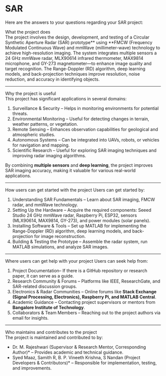 # SAR
Here are the answers to your questions regarding your SAR project:

What the project does  
The project involves the design, development, and testing of a Circular Synthetic Aperture Radar (SAR) prototype** using **FMCW (Frequency Modulated Continuous Wave) and mmWave (millimeter-wave) technology to achieve high-resolution imaging. The system integrates multiple sensors a 24 GHz mmWave radar, MLX90614 infrared thermometer, MAX9814 microphone, and GY-273 magnetometer—to enhance image quality and target recognition. The Range-Doppler (RD) algorithm, deep learning models, and back-projection techniques improve resolution, noise reduction, and accuracy in identifying objects.

---

Why the project is useful  
This project has significant applications in several domains:  
1. Surveillance & Security – Helps in monitoring environments for potential threats.  
2. Environmental Monitoring – Useful for detecting changes in terrain, weather patterns, or vegetation.  
3. Remote Sensing – Enhances observation capabilities for geological and atmospheric studies.  
4. Autonomous Systems – Can be integrated into UAVs, robots, or vehicles for navigation and mapping.  
5. Scientific Research – Useful for exploring SAR imaging techniques and improving radar imaging algorithms.  

By combining **multiple sensors** and **deep learning**, the project improves SAR imaging accuracy, making it valuable for various real-world applications.

---

How users can get started with the project
Users can get started by:  
1. Understanding SAR Fundamentals – Learn about SAR imaging, FMCW radar, and mmWave technology.  
2. Setting Up the Hardware – Acquire the required components: Seeed Studio 24 GHz mmWave radar, Raspberry Pi, ESP32, sensors (MLX90614, MAX9814, GY-273), and power modules (solar panels).  
3. Installing Software & Tools – Set up MATLAB for implementing the Range-Doppler (RD) algorithm, deep learning models, and back-projection for image reconstruction.  
4. Building & Testing the Prototype – Assemble the radar system, run MATLAB simulations, and analyze SAR images.  



---

Where users can get help with your project
Users can seek help from:  
1. Project Documentation– If there is a GitHub repository or research paper, it can serve as a guide.  
2. Research Community & Forums – Platforms like IEEE, ResearchGate, and SAR-related discussion groups.  
3. Electronics & Radar Communities – Online forums like **Stack Exchange (Signal Processing, Electronics), Raspberry Pi, and MATLAB Central**.  
4. Academic Guidance – Contacting project supervisors or mentors from **Bangalore Institute of Technology**.  
5. Collaborators & Team Members – Reaching out to the project authors via email for insights.  

---

Who maintains and contributes to the project  
The project is maintained and contributed to by:  
- Dr. M. Rajeshwari (Supervisor & Research Mentor, Corresponding Author)* – Provides academic and technical guidance.  
- Syed Maaz, Samith R, B. P. Vineeth Krishna, S Nandan (Project Developers & Contributors)* – Responsible for implementation, testing, and improvements.  
